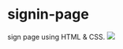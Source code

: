 # signin-page
sign page using HTML &amp; CSS.
<img src="C:/Users/91848/Pictures/![Screenshot 2023-06-24 105312](https://github.com/priyasakthivel07/signin-page/assets/136974781/595b2ebd-c9d9-439e-9cee-dc2f560116d6)"></img>
